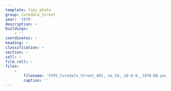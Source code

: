 ```yaml
---
template: fsps_photo
group: Curedale_Street
year: '1978'
description: ~
buildings:
    - ''
coordinates: ~
heading: ~
classification: ~
section: ~
cell: ~
film_roll: ~
files:
    -
        filename: 'FSPS_Curedale_Street_002,_no_19,_18-8-9,_1978-80.png'
        caption: ''
---
```

